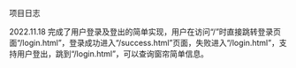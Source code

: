 项目日志

2022.11.18
完成了用户登录及登出的简单实现，用户在访问“/”时直接跳转登录页面“/login.html”，登录成功进入“/success.html”页面，失败进入“/login.html”，支持用户登出，跳到“/login.html”，可以查询窗帘简单信息。
